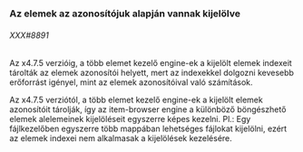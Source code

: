 
### Az elemek az azonosítójuk alapján vannak kijelölve

###### XXX#8891

Az x4.7.5 verzióig, a több elemet kezelő engine-ek a kijelölt elemek indexeit
tárolták az elemek azonosítói helyett, mert az indexekkel dolgozni kevesebb
erőforrást igényel, mint az elemek azonosítóival való számítások.

Az x4.7.5 verziótól, a több elemet kezelő engine-ek a kijelölt elemek azonosítóit
tárolják, így az item-browser engine a különböző böngészhető elemek alelemeinek
kijelöléseit egyszerre képes kezelni.
Pl.: Egy fájlkezelőben egyszerre több mappában lehetséges fájlokat kijelölni,
     ezért az elemek indexei nem alkalmasak a kijelölések kezelésére.
